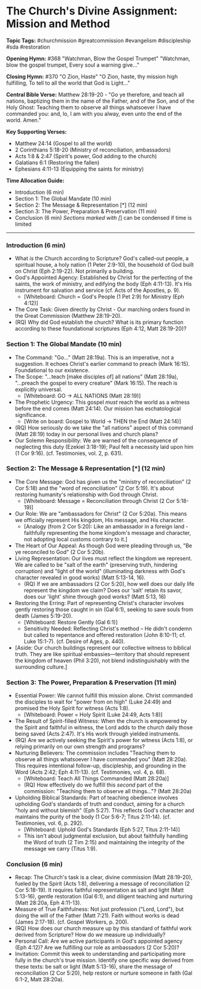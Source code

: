 # The Church's Divine Assignment: Mission and Method

**Topic Tags:** #churchmission #greatcommission #evangelism #discipleship #sda
#restoration

**Opening Hymn:** #368 "Watchman, Blow the Gospel Trumpet" "Watchman, blow the
gospel trumpet, Every soul a warning give..."

**Closing Hymn:** #370 "O Zion, Haste" "O Zion, haste, thy mission high
fulfilling, To tell to all the world that God is Light..."

**Central Bible Verse:** Matthew 28:19-20 - "Go ye therefore, and teach all
nations, baptizing them in the name of the Father, and of the Son, and of the
Holy Ghost: Teaching them to observe all things whatsoever I have commanded you:
and, lo, I am with you alway, even unto the end of the world. Amen."

**Key Supporting Verses:**

- Matthew 24:14 (Gospel to all the world)
- 2 Corinthians 5:18-20 (Ministry of reconciliation, ambassadors)
- Acts 1:8 & 2:47 (Spirit's power, God adding to the church)
- Galatians 6:1 (Restoring the fallen)
- Ephesians 4:11-13 (Equipping the saints for ministry)

**Time Allocation Guide:**

- Introduction (6 min)
- Section 1: The Global Mandate (10 min)
- Section 2: The Message & Representation [*] (12 min)
- Section 3: The Power, Preparation & Preservation (11 min)
- Conclusion (6 min) _Sections marked with [_] can be condensed if time is
  limited

---

### Introduction (6 min)

- What _is_ the Church according to Scripture? God's called-out people, a
  spiritual house, a holy nation (1 Peter 2:9-10), the household of God built on
  Christ (Eph 2:19-22). Not primarily a building.
- God's Appointed Agency: Established by Christ for the perfecting of the
  saints, the work of ministry, and edifying the body (Eph 4:11-13). It's His
  instrument for salvation and service (cf. Acts of the Apostles, p. 9).
  - [Whiteboard: Church = God's People (1 Pet 2:9) for Ministry (Eph 4:12)]
- The Core Task: Given directly by Christ - Our marching orders found in the
  Great Commission (Matthew 28:19-20).
- (RQ) Why did God establish the church? What is its primary function according
  to these foundational scriptures (Eph 4:12, Matt 28:19-20)?

### Section 1: The Global Mandate (10 min)

- The Command: "Go..." (Matt 28:19a). This is an imperative, not a suggestion.
  It echoes Christ's earlier command to preach (Mark 16:15). Foundational to our
  existence.
- The Scope: "...teach [make disciples of] all nations" (Matt 28:19a),
  "...preach the gospel to every creature" (Mark 16:15). The reach is explicitly
  universal.
  - [Whiteboard: GO -> ALL NATIONS (Matt 28:19)]
- The Prophetic Urgency: This gospel _must_ reach the world as a witness before
  the end comes (Matt 24:14). Our mission has eschatological significance.
  - [Write on board: Gospel to World -> THEN the End (Matt 24:14)]
- (RQ) How seriously do we take the "all nations" aspect of this command (Matt
  28:19) today in our personal lives and church plans?
- Our Solemn Responsibility: We are warned of the consequence of neglecting this
  duty (Ezekiel 3:18-19); Paul felt a necessity laid upon him (1 Cor 9:16). (cf.
  Testimonies, vol. 2, p. 631).

### Section 2: The Message & Representation [*] (12 min)

- The Core Message: God has given us the "ministry of reconciliation" (2 Cor
  5:18) and the "word of reconciliation" (2 Cor 5:19). It's about restoring
  humanity's relationship with God through Christ.
  - [Whiteboard: Message = Reconciliation through Christ (2 Cor 5:18-19)]
- Our Role: We are "ambassadors for Christ" (2 Cor 5:20a). This means we
  officially represent His kingdom, His message, and His character.
  - [Analogy (from 2 Cor 5:20): Like an ambassador in a foreign land -
    faithfully representing the home kingdom's message and character, not
    adopting local customs contrary to it.]
- The Heart of Our Appeal: As though God were pleading through us, "Be ye
  reconciled to God" (2 Cor 5:20b).
- Living Representation: Our lives must reflect the kingdom we represent. We are
  called to be "salt of the earth" (preserving truth, hindering corruption) and
  "light of the world" (illuminating darkness with God's character revealed in
  good works) (Matt 5:13-14, 16).
  - (RQ) If we are ambassadors (2 Cor 5:20), how well does our daily life
    represent the kingdom we claim? Does our 'salt' retain its savor, does our
    'light' shine through good works? (Matt 5:13, 16)
- Restoring the Erring: Part of representing Christ's character involves gently
  restoring those caught in sin (Gal 6:1), seeking to save souls from death
  (James 5:19-20).
  - [Whiteboard: Restore Gently (Gal 6:1)]
  - Sensitivity Needed: Reflecting Christ's method – He didn't condemn but
    called to repentance and offered restoration (John 8:10-11; cf. Luke
    15:1-7). (cf. Desire of Ages, p. 440).
- [Aside: Our church buildings represent our collective witness to biblical
  truth. They are like spiritual embassies—territory that should represent the
  kingdom of heaven (Phil 3:20), not blend indistinguishably with the
  surrounding culture.]

### Section 3: The Power, Preparation & Preservation (11 min)

- Essential Power: We cannot fulfill this mission alone. Christ commanded the
  disciples to wait for "power from on high" (Luke 24:49) and promised the Holy
  Spirit for witness (Acts 1:8).
  - [Whiteboard: Power = Holy Spirit (Luke 24:49, Acts 1:8)]
- The Result of Spirit-filled Witness: When the church is empowered by the
  Spirit and faithful in witness, the Lord adds to the church daily those being
  saved (Acts 2:47). It's His work through yielded instruments.
- (RQ) Are we actively seeking the Spirit's power for witness (Acts 1:8), or
  relying primarily on our own strength and programs?
- Nurturing Believers: The commission includes "Teaching them to observe all
  things whatsoever I have commanded you" (Matt 28:20a). This requires
  intentional follow-up, discipleship, and grounding in the Word (Acts 2:42; Eph
  4:11-13). (cf. Testimonies, vol. 4, p. 68).
  - [Whiteboard: Teach All Things Commanded (Matt 28:20a)]
  - (RQ) How effectively do we fulfill this _second_ part of the commission:
    "Teaching them to observe all things..."? (Matt 28:20a)
- Upholding Biblical Standards: Part of teaching obedience involves upholding
  God's standards of truth and conduct, aiming for a church "holy and without
  blemish" (Eph 5:27). This reflects God's character and maintains the purity of
  the body (1 Cor 5:6-7; Titus 2:11-14). (cf. Testimonies, vol. 6, p. 292).
  - [Whiteboard: Uphold God's Standards (Eph 5:27, Titus 2:11-14)]
  - This isn't about judgmental exclusion, but about faithfully handling the
    Word of truth (2 Tim 2:15) and maintaining the integrity of the message we
    carry (Titus 1:9).

### Conclusion (6 min)

- Recap: The Church's task is a clear, divine commission (Matt 28:19-20), fueled
  by the Spirit (Acts 1:8), delivering a message of reconciliation (2 Cor
  5:18-19). It requires faithful representation as salt and light (Matt
  5:13-16), gentle restoration (Gal 6:1), and diligent teaching and nurturing
  (Matt 28:20a, Eph 4:11-13).
- Measure of True Faithfulness: Not just profession ("Lord, Lord"), but doing
  the will of the Father (Matt 7:21). Faith without works is dead (James
  2:17-18). (cf. Gospel Workers, p. 200).
- (RQ) How does our church measure up by this standard of faithful work derived
  from Scripture? How do _we_ measure up individually?
- Personal Call: Are we active participants in God's appointed agency (Eph
  4:12)? Are we fulfilling our role as ambassadors (2 Cor 5:20)?
- Invitation: Commit this week to understanding and participating more fully in
  the church's true mission. Identify one specific way derived from these texts:
  be salt or light (Matt 5:13-16), share the message of reconciliation (2 Cor
  5:20), help restore or nurture someone in faith (Gal 6:1-2, Matt 28:20a).
